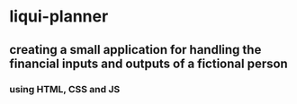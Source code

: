 # liqui-planner

## creating a small application for handling the financial inputs and outputs of a fictional person

### using HTML, CSS and JS 
